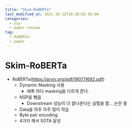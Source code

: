 ```yaml
---
title: "Skim-RoBERTa"
last_modified_at: 2021-10-12T16:20:02-05:00
categories:
  - nlp
  - paper-review
tag:
  - RoBERTa
  - paper
---
```



# Skim-RoBERTa
- RoBERTa(https://arxiv.org/pdf/1907.11692.pdf)
    - Dynamic Masking 사용
        - 에폭 마다 masking을 다르게 준다.
    - NSP을 뺐음
        - Downstream 성능이 더 잘나온다는 실험을 함... 논란 중
    - Data을 아주 아주 많이 학습
    - Byte pair encoding
    - 4가지 해서 SOTA 달성